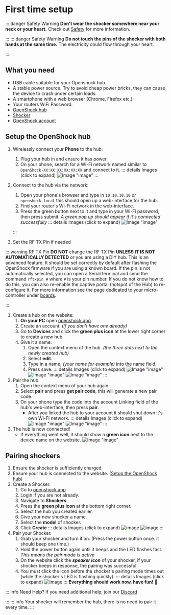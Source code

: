# First time setup

::: danger Safety Warning
**Don't wear the shocker somewhere near your neck or your heart.**
Check out [Safety](../home/safety-rules.md) for more information.

:::
::: danger Safety Warning
**Do not touch the pins of the shocker with both hands at the same time.**
The electricity could flow through your heart.

:::
## What you need

- USB cable suitable for your Openshock hub.
- A stable power source. Try to avoid cheap power bricks, they can cause the device to crash under certain loads.
- A smartphone with a web browser (Chrome, Firefox etc.)
- Your routers WiFi Password.
- [OpenShock hub](../hardware/boards/index.md)
- [Shocker](../hardware/shockers/index.md)
- [OpenShock account](https://openshock.app/)

## Setup the OpenShock hub

1. Wirelessly connect your **Phone** to the hub:
    1. Plug your hub in and ensure it has power.
    2. On your phone, search for a Wi-Fi network named similar to ``OpenShock-XX:XX:XX:XX:XX:XX`` and connect to it.
    ::: details Images (click to expand)
![Image "image"](../static/guides/first-setup/WiFioverview.png)
    :::
2. Connect to the hub via the network:
    1. Open your phone's browser and type in ``10.10.10.10`` *or* ``openshock.local`` this should open up a web-interface for the hub.
    2. Find your router's Wi-Fi network in the web-interface.
    3. Press the green button next to it and type in your Wi-Fi password, then press submit.
    *A green pop up should appear if it's connected successfully*
    ::: details Images (click to expand)
![Image "image"](../static/guides/first-setup/ESPWebGUI.png)

    :::
3. Set the RF TX Pin if needed

::: warning RF TX Pin
**DO NOT** change the RF TX Pin **UNLESS IT IS NOT AUTOMATICALLY DETECTED** *or* you are using a DIY hub.
This is an advanced feature. It should be set correctly by default after flashing the OpenShock firmware if you are using a known board.
If the pin is not automatically selected, you can open a Serial terminal and send the command `rftxpin #` where `#` is your pin number.
If you do not know how to do this, you can also re-enable the captive portal (hotspot of the Hub) to re-configure it. For more information see the page dedicated to your micro-controller under [boards](../hardware/boards/index.md).

:::
1. Create a hub on the website:
    1. **On your PC** open [openshock.app](https://openshock.app/).
    2. Create an account. *(If you don't have one already)*
    3. Go to **Devices** and click the **green plus icon** at the lower right corner to create a new hub.
    4. Give it a name:
        1. Open the context menu of the hub. *(the three dots next to the newly created hub)*
        2. Select **edit**.
        3. Type in a name, *(your name for example)* into the name field.
        4. Press save.
        ::: details Images (click to expand)
![Image "image"](../static/guides/first-setup/findaddbutton3.png)
![Image "image"](../static/guides/first-setup/find_device_context_menu.png)
![Image "image"](../static/guides/first-setup/edit_device.png)
        :::
2. Pair the hub:
    1. Open the context menu of your hub again.
    2. Select **pair** and press **get pair code**, this will generate a new pair code.
    3. On your phone type the code into the account Linking field of the hub's web-interface, then press **pair**.
        - After you linked the hub to your account it should shut down it's own Wi-Fi network.
        ::: details Images (click to expand)
![Image "image"](../static/guides/first-setup/findpaircode.png)
![Image "image"](../static/guides/first-setup/paircodeexample.png)
        :::
3. The hub is now connected!
    - If everything went well, it should show a **green icon** next to the device name on the website.
    ![Image "image"](../static/guides/first-setup/checkifonline.png)

## Pairing shockers

1. Ensure the shocker is sufficiently charged.
2. Ensure your hub is connected to the website. ([Setup the OpenShock hub](#setup-the-openshock-hub))
3. Create a Shocker.
    1. Go to [openshock.app](https://openshock.app/)
    2. Login if you are not already.
    3. Navigate to **Shockers**.
    4. Press the **green plus icon** at the bottom right corner.
    5. Select the hub you created earlier.
    6. Give your new shocker a name.
    7. Select the **model** of shocker.
    8. Click **Create**
    ::: details Images (click to expand)
![image](../static/guides/first-setup/Create_shocker_green_plus.png)
![image](../static/guides/first-setup/create_shocker.png)
    :::
4. Pair your Shocker.
    1. Grab your shocker and turn it on. (Press the power button once. it should beep one time.)
    2. Hold the power button again until it beeps and the LED flashes fast. *This means the pair mode is active*
    3. On the website click the ***speaker icon*** of your shocker, if your shocker beeps in response, the pairing was successful.
    4. You must click the icon before the shocker's pairing mode times out (while the shocker's LED is flashing quickly).
    ::: details Images (click to expand)
![image](../static/guides/first-setup/find_sound_button.png)
    :::
**Everything should work now, have fun!** 🎉

::: info Need Help?
If you need additional help, join our [Discord](https://discord.gg/OpenShock)

:::
::: info
Your shocker will remember the hub, there is no need to pair it every time.
:::
